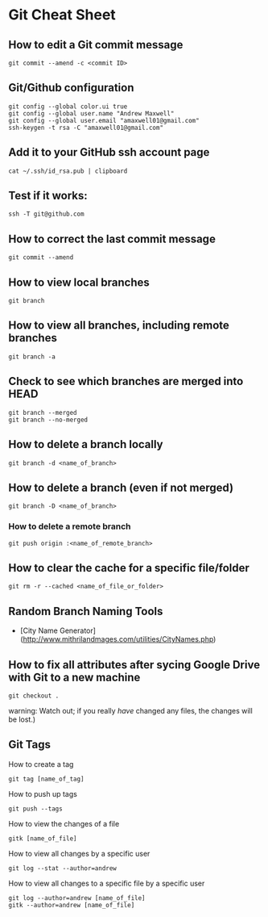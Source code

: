 # Git Cheat Sheet

## How to edit a Git commit message
```
git commit --amend -c <commit ID>
```

## Git/Github configuration
```
git config --global color.ui true
git config --global user.name "Andrew Maxwell"
git config --global user.email "amaxwell01@gmail.com"
ssh-keygen -t rsa -C "amaxwell01@gmail.com"
```
## Add it to your GitHub ssh account page
```
cat ~/.ssh/id_rsa.pub | clipboard
```

## Test if it works:
```
ssh -T git@github.com
```

## How to correct the last commit message
```git
git commit --amend
```

## How to view local branches
```git
git branch
```

## How to view all branches, including remote branches
```git
git branch -a
```


## Check to see which branches are merged into HEAD
```git
git branch --merged
git branch --no-merged
```

## How to delete a branch locally
```git
git branch -d <name_of_branch>
```

## How to delete a branch (even if not merged)
```git
git branch -D <name_of_branch>
```

### How to delete a remote branch
```git
git push origin :<name_of_remote_branch>
```

## How to clear the cache for a specific file/folder
```git
git rm -r --cached <name_of_file_or_folder>
```

## Random Branch Naming Tools
* [City Name Generator] (http://www.mithrilandmages.com/utilities/CityNames.php)

## How to fix all attributes after sycing Google Drive with Git to a new machine
```
git checkout .
```
warning: Watch out; if you really *have* changed any files, the changes will be lost.)


## Git Tags
How to create a tag
```
git tag [name_of_tag]
```

How to push up tags
```
git push --tags
```

How to view the changes of a file
```
gitk [name_of_file]
```

How to view all changes by a specific user
```
git log --stat --author=andrew
```

How to view all changes to a specific file by a specific user
```
git log --author=andrew [name_of_file]
gitk --author=andrew [name_of_file]
```
